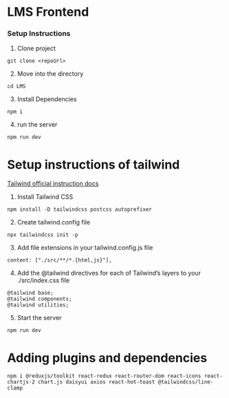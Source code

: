 # LMS Frontend

### Setup Instructions

1. Clone project

```
git clone <repoUrl>
```

2. Move into the directory

```
cd LMS
```

3. Install Dependencies

```
npm i
```

4. run the server

```
npm run dev
```

# Setup instructions of tailwind

[Tailwind official instruction docs](https://tailwindcss.com/docs/installation)

1. Install Tailwind CSS

```
npm install -D tailwindcss postcss autoprefixer
```

2. Create tailwind.config file

```
npx tailwindcss init -p
```

3. Add file extensions in your tailwind.config.js file

```
content: ["./src/**/*.{html,js}"],
```

4. Add the @tailwind directives for each of Tailwind’s layers to your ./src/index.css file

```
@tailwind base;
@tailwind components;
@tailwind utilities;
```

5. Start the server

```
npm run dev
```

# Adding plugins and dependencies

```
npm i @reduxjs/toolkit react-redux react-router-dom react-icons react-chartjs-2 chart.js daisyui axios react-hot-toast @tailwindcss/line-clamp
```
